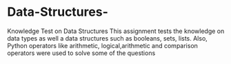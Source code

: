 # Data-Structures-
Knowledge Test on Data Structures
This assignment tests the knowledge on data types as well a data structures such as booleans, sets, lists. Also, Python operators like arithmetic, logical,arithmetic and comparison operators were used to solve some of the questions
